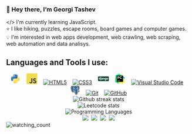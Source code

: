 ### :wave: Hey there, I’m Georgi Tashev

</> I'm currently learning JavaScript.   
:star: I like hiking, puzzles, escape rooms, board games and computer games.
:bulb: I'm interested in web apps development, web crawling, web scraping, web automation and data analisys. 

## Languages and Tools I use:
<div align="center">
<a target="_blank" rel="noopener noreferrer" href="https://github.com/devicons/devicon/blob/v2.14.0/icons/python/python-original.svg"><img alt="Python" width="30px" src="https://github.com/devicons/devicon/raw/v2.14.0/icons/python/python-original.svg"></a>&nbsp;&nbsp;&nbsp;
<a target="_blank" rel="noopener noreferrer" href="https://github.com/devicons/devicon/blob/master/icons/javascript/javascript-original.svg"><img alt="JavaScript" width="30px" src="https://github.com/devicons/devicon/blob/master/icons/javascript/javascript-original.svg"></a>&nbsp;&nbsp;&nbsp;
<a target="_blank" rel="noopener noreferrer" href="https://camo.githubusercontent.com/f2ce4039c99cf35adde738583ab0fbcd60eaafccf1e949884bda91d0b5c819ce/68747470733a2f2f63646e2e6a7364656c6976722e6e65742f67682f64657669636f6e732f64657669636f6e2f69636f6e732f68746d6c352f68746d6c352d6f726967696e616c2e737667"><img  alt="HTML5" width="30px" src="https://camo.githubusercontent.com/f2ce4039c99cf35adde738583ab0fbcd60eaafccf1e949884bda91d0b5c819ce/68747470733a2f2f63646e2e6a7364656c6976722e6e65742f67682f64657669636f6e732f64657669636f6e2f69636f6e732f68746d6c352f68746d6c352d6f726967696e616c2e737667"></a>&nbsp;&nbsp;&nbsp;
<a target="_blank" rel="noopener noreferrer" href="https://camo.githubusercontent.com/0da944f181647261c840e34b20ed7e3ca44ddc150869c6ea550cf98d06c81a37/68747470733a2f2f63646e2e6a7364656c6976722e6e65742f67682f64657669636f6e732f64657669636f6e2f69636f6e732f637373332f637373332d6f726967696e616c2e737667"><img  alt="CSS3" width="30px" src="https://camo.githubusercontent.com/0da944f181647261c840e34b20ed7e3ca44ddc150869c6ea550cf98d06c81a37/68747470733a2f2f63646e2e6a7364656c6976722e6e65742f67682f64657669636f6e732f64657669636f6e2f69636f6e732f637373332f637373332d6f726967696e616c2e737667"></a>&nbsp;&nbsp;&nbsp;
<a target="_blank" rel="noopener noreferrer" href="https://github.com/devicons/devicon/blob/v2.14.0/icons/django/django-original.svg"><img alt="Django" width="30px" src="https://github.com/devicons/devicon/raw/v2.14.0/icons/django/django-original.svg"></a>&nbsp;&nbsp;&nbsp;
<a target="_blank" rel="noopener noreferrer" href="https://github.com/devicons/devicon/blob/v2.14.0/icons/pycharm/pycharm-original.svg"><img alt="PyCharm" width="30px" src="https://github.com/devicons/devicon/raw/v2.14.0/icons/pycharm/pycharm-original.svg"></a>&nbsp;&nbsp;&nbsp;
<a target="_blank" rel="noopener noreferrer nofollow" href="https://camo.githubusercontent.com/25d07ba4220a3fcadb4af12394d157494ec298dec4ecd86321961427ea18c9e8/68747470733a2f2f63646e2e6a7364656c6976722e6e65742f67682f64657669636f6e732f64657669636f6e2f69636f6e732f7673636f64652f7673636f64652d6f726967696e616c2e737667"><img  alt="Visual Studio Code" width="30px" src="https://camo.githubusercontent.com/25d07ba4220a3fcadb4af12394d157494ec298dec4ecd86321961427ea18c9e8/68747470733a2f2f63646e2e6a7364656c6976722e6e65742f67682f64657669636f6e732f64657669636f6e2f69636f6e732f7673636f64652f7673636f64652d6f726967696e616c2e737667"></a>&nbsp;&nbsp;&nbsp;
<a target="_blank" rel="noopener noreferrer" href="https://github.com/devicons/devicon/blob/v2.14.0/icons/postgresql/postgresql-original.svg"><img alt="PostgreSQL" width="26px" src="https://github.com/devicons/devicon/raw/v2.14.0/icons/postgresql/postgresql-original.svg"></a>&nbsp;&nbsp;&nbsp;
<a target="_blank" rel="noopener noreferrer nofollow" href="https://camo.githubusercontent.com/38827655e1ae0e1518d635ad89e8aa46b7f977c795952245c36a2d58064f1803/68747470733a2f2f63646e2e6a7364656c6976722e6e65742f67682f64657669636f6e732f64657669636f6e2f69636f6e732f6769742f6769742d6f726967696e616c2e737667"><img alt="Git" width="30px" src="https://camo.githubusercontent.com/38827655e1ae0e1518d635ad89e8aa46b7f977c795952245c36a2d58064f1803/68747470733a2f2f63646e2e6a7364656c6976722e6e65742f67682f64657669636f6e732f64657669636f6e2f69636f6e732f6769742f6769742d6f726967696e616c2e737667"></a>&nbsp;&nbsp;&nbsp;
<a target="_blank" rel="noopener noreferrer nofollow" href="https://user-images.githubusercontent.com/3369400/139447912-e0f43f33-6d9f-45f8-be46-2df5bbc91289.png"><img alt="GitHub" width="26px" src="https://user-images.githubusercontent.com/3369400/139447912-e0f43f33-6d9f-45f8-be46-2df5bbc91289.png"></a>  
</div>


<div align="center"> <img alt="Github streak stats" src="http://github-readme-streak-stats.herokuapp.com?user=xaoccc&theme=github-dark-blue&hide_border=true" width="495px"/>  
</div>

<div align="center">
<img alt="Leetcode stats" src="https://leetcode-stats.vercel.app/api?username=xaocccc&theme=Dark" width="495px"/>  
</div>

<div align="center">
<img alt="Programming Languages" src="https://github-readme-stats-eight-theta.vercel.app/api/top-langs/?username=xaoccc&layout=compact&theme=dark&hide_border=true" width="495px"/>  
</div>


<div align="center">     
    <a target="_blank" rel="noopener noreferrer" href="https://www.linkedin.com/in/georgi-tashev-3aab33a/"><img src="https://img.shields.io/badge/linkedin-%230077B5.svg?style=for-the-badge&logo=Linkedin&logoColor=white"></a>&nbsp;
    <a href="https://www.facebook.com/georgi.tashev"><img src="https://img.shields.io/badge/Facebook-%231877F2.svg?style=for-the-badge&logo=Facebook&logoColor=white"></a>&nbsp;
    <a href="mailto:georgi.taschev@gmail.com"><img src="https://img.shields.io/badge/Gmail-D14836?style=for-the-badge&logo=gmail&logoColor=white"></a>&nbsp;
    <a href="https://discordapp.com/users/tashev_undead#3003"><img src="https://img.shields.io/badge/Discord-%235865F2.svg?style=for-the-badge&logo=discord&logoColor=white"></a>
</div>

<img src="https://komarev.com/ghpvc/?username=xaoccc&color=brightgreen" alt="watching_count" />

